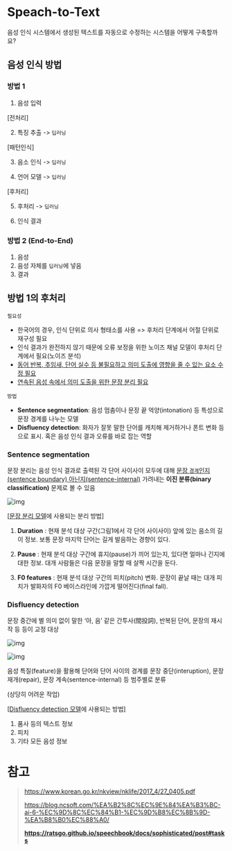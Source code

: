 # Speach-to-Text

음성 인식 시스템에서 생성된 텍스트를 자동으로 수정하는 시스템을 어떻게 구축할까요?

## 음성 인식 방법

### 방법 1

1. 음성 입력

[전처리]

2. 특징 추출 -> `딥러닝`

[패턴인식]

3. 음소 인식 -> `딥러닝`

4. 언어 모델 -> `딥러닝`

[후처리]

5. 후처리 -> `딥러닝`

6. 인식 결과



### 방법 2 (End-to-End)

1. 음성
2. 음성 자체를 `딥러닝`에 넣음
3. 결과



## 방법 1의 후처리

`필요성`

- 한국어의 경우, 인식 단위로 의사 형태소를 사용 => 후처리 단계에서 어절 단위로 재구성 필요
- 인식 결과가 완전하지 않기 때문에 오류 보정을 위한 노이즈 채널 모델이 후처리 단계에서 필요(노이즈 분석)
- <u>동어 반복, 추임새, 단어 실수 등 불필요하고 의미 도출에 영향을 줄 수 있는 요소 수정 필요</u>
- <u>연속된 음성 속에서 의미 도출을 위한 문장 분리 필요</u>

`방법`

- **Sentence segmentation**: 음성 멈춤이나 문장 끝 억양(intonation) 등 특성으로 문장 경계를 나누는 모델
- **Disfluency detection**: 화자가 잘못 말한 단어를 캐치해 제거하거나 폰트 변화 등으로 표시. 혹은 음성 인식 결과 오류를 바로 잡는 역할



### Sentence segmentation

문장 분리는 음성 인식 결과로 출력된 각 단어 사이사이 모두에 대해 <u>문장 `경계`인지(sentence boundary) 아닌지(sentence-internal)</u> 가려내는 **이진 분류(binary classification)** 문제로 볼 수 있음

![img](https://i.imgur.com/CjBKirA.png)

[<u>문장 분리 모델</u>에 사용되는 분리 방법]

1. **Duration** : 현재 분석 대상 구간(그림1에서 각 단어 사이사이) 앞에 있는 음소의 길이 정보. 보통 문장 마지막 단어는 길게 발음하는 경향이 있다.

2. **Pause** : 현재 분석 대상 구간에 휴지(pause)가 끼어 있는지, 있다면 얼마나 긴지에 대한 정보. 대개 사람들은 다음 문장을 말할 때 살짝 시간을 둔다.
3. **F0 features** : 현재 분석 대상 구간의 피치(pitch) 변화. 문장이 끝날 때는 대개 피치가 발화자의 F0 베이스라인에 가깝게 떨어진다(final fall).



### Disfluency detection

문장 중간에 별 의미 없이 말한 ‘아, 음’ 같은 간투사(間投詞), 반복된 단어, 문장의 재시작 등 등이 교정 대상

![img](https://i.imgur.com/4ogjBQU.png)

![img](https://i.imgur.com/Pro0ULv.png)

음성 특질(feature)을 활용해 단어와 단어 사이의 경계를 문장 중단(interuption), 문장 재개(repair), 문장 계속(sentence-internal) 등 범주별로 분류

(상당히 어려운 작업)

[<u>Disfluency detection 모델</u>에 사용되는 방법]

1. 품사 등의 텍스트 정보
2. 피치
3. 기타 모든 음성 정보







# 참고

> https://www.korean.go.kr/nkview/nklife/2017_4/27_0405.pdf
>
> https://blog.ncsoft.com/%EA%B2%8C%EC%9E%84%EA%B3%BC-ai-6-%EC%9D%8C%EC%84%B1-%EC%9D%B8%EC%8B%9D-%EA%B8%B0%EC%88%A0/
>
> **https://ratsgo.github.io/speechbook/docs/sophisticated/post#tasks**

